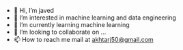 - 👋 Hi, I’m javed
- 👀 I’m interested in machine learning and data engineering
- 🌱 I’m currently learning machine learning
- 💞️ I’m looking to collaborate on ...
- 📫 How to reach me mail at akhtarj50@gmail.com

<!---
akhtarj50/akhtarj50 is a ✨ special ✨ repository because its `README.md` (this file) appears on your GitHub profile.
You can click the Preview link to take a look at your changes.
--->
